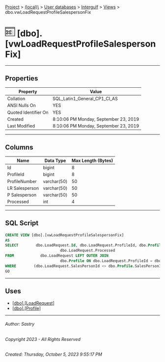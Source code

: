 #### 

[Project](../../../../index.md) > [(local)\\](../../../index.md) > [User databases](../../index.md) > [Intergulf](../index.md) > [Views](Views.md) > dbo.vwLoadRequestProfileSalespersonFix

# ![Views](../../../../Images/View32.png) [dbo].[vwLoadRequestProfileSalespersonFix]

---

## <a name="#properties"></a>Properties

| Property | Value |
|---|---|
| Collation | SQL_Latin1_General_CP1_CI_AS |
| ANSI Nulls On | YES |
| Quoted Identifier On | YES |
| Created | 8:10:06 PM Monday, September 23, 2019 |
| Last Modified | 8:10:06 PM Monday, September 23, 2019 |


---

## <a name="#columns"></a>Columns

| Name | Data Type | Max Length (Bytes) |
|---|---|---|
| Id | bigint | 8 |
| ProfileId | bigint | 8 |
| ProfileNumber | varchar(50) | 50 |
| LR Salesperson | varchar(50) | 50 |
| P Salesperson | varchar(50) | 50 |
| Processed | int | 4 |


---

## <a name="#sqlscript"></a>SQL Script

```sql
CREATE VIEW [dbo].[vwLoadRequestProfileSalespersonFix]
AS
SELECT        dbo.LoadRequest.Id, dbo.LoadRequest.ProfileId, dbo.Profile.ProfileNumber, dbo.LoadRequest.SalesPersonId AS [LR Salesperson], dbo.Profile.SalesPersonId AS [P Salesperson], 
                         dbo.LoadRequest.Processed
FROM            dbo.LoadRequest LEFT OUTER JOIN
                         dbo.Profile ON dbo.LoadRequest.ProfileId = dbo.Profile.Id
WHERE        (dbo.LoadRequest.SalesPersonId <> dbo.Profile.SalesPersonId) AND (dbo.LoadRequest.Processed = 0)
GO

```


---

## <a name="#uses"></a>Uses

* [[dbo].[LoadRequest]](../Tables/dbo_LoadRequest.md)
* [[dbo].[Profile]](../Tables/dbo_Profile.md)


---

###### Author:  Sastry

###### Copyright 2023 - All Rights Reserved

###### Created: Thursday, October 5, 2023 9:55:17 PM

